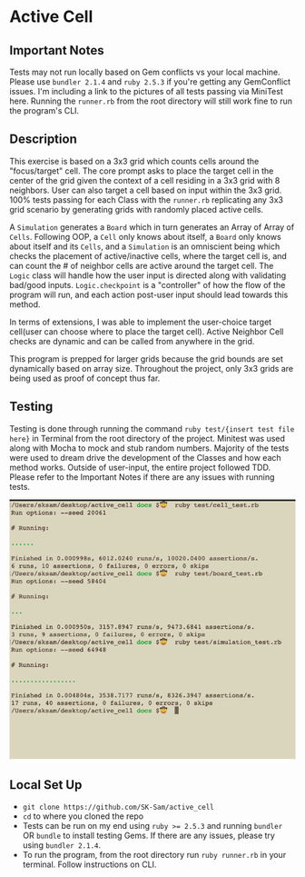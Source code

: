 # Active Cell

## Important Notes
Tests may not run locally based on Gem conflicts vs your local machine. Please use `bundler 2.1.4` and `ruby 2.5.3` if you're getting any GemConflict issues. I'm including a link to the pictures of all tests passing via MiniTest here. Running the `runner.rb` from the root directory will still work fine to run the program's CLI.

## Description
This exercise is based on a 3x3 grid which counts cells around the "focus/target" cell. The core prompt asks to place the target cell in the center of the grid given the context of a cell residing in a 3x3 grid with 8 neighbors. User can also target a cell based on input within the 3x3 grid. 100% tests passing for each Class with the `runner.rb` replicating any 3x3 grid scenario by generating grids with randomly placed active cells.

A `Simulation` generates a `Board` which in turn generates an Array of Array of `Cells`. Following OOP, a `Cell` only knows about itself, a `Board` only knows about itself and its `Cells`, and a `Simulation` is an omniscient being which checks the placement of active/inactive cells, where the target cell is, and can count the # of neighbor cells are active around the target cell. The `Logic` class will handle how the user input is directed along with validating bad/good inputs. `Logic.checkpoint` is a "controller" of how the flow of the program will run, and each action post-user input should lead towards this method.

In terms of extensions, I was able to implement the user-choice target cell(user can choose where to place the target cell). Active Neighbor Cell checks are dynamic and can be called from anywhere in the grid.

This program is prepped for larger grids because the grid bounds are set dynamically based on array size. Throughout the project, only 3x3 grids are being used as proof of concept thus far. 

## Testing

Testing is done through running the command `ruby test/{insert test file here}` in Terminal from the root directory of the project. Minitest was used along with Mocha to mock and stub random numbers. Majority of the tests were used to dream drive the development of the Classes and how each method works. Outside of user-input, the entire project followed TDD. Please refer to the Important Notes if there are any issues with running tests.

![Tests Run Locally](https://github.com/SK-Sam/active_cell/blob/main/images/tests_passing.png)

## Local Set Up

  - `git clone https://github.com/SK-Sam/active_cell`
  - `cd` to where you cloned the repo
  - Tests can be run on my end using `ruby >= 2.5.3` and running `bundler` OR `bundle` to install testing Gems. If there are any issues, please try using `bundler 2.1.4`.
  - To run the program, from the root directory run `ruby runner.rb` in your terminal. Follow instructions on CLI. 